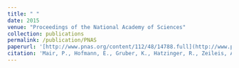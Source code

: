 ```yaml
---
title: " "
date: 2015
venue: "Proceedings of the National Academy of Sciences"
collection: publications
permalink: /publication/PNAS
paperurl: '[http://www.pnas.org/content/112/48/14788.full](http://www.pnas.org/content/112/48/14788.full)'
citation: 'Mair, P., Hofmann, E., Gruber, K., Hatzinger, R., Zeileis, A. & Hornik, K. (2015). Motivation, values, and work design as drivers of participation in the R open source project for statistical computing. <em>Proceedings of the National Academy of Sciences</em>, 112 (48), 14788–14792.'
---
```

